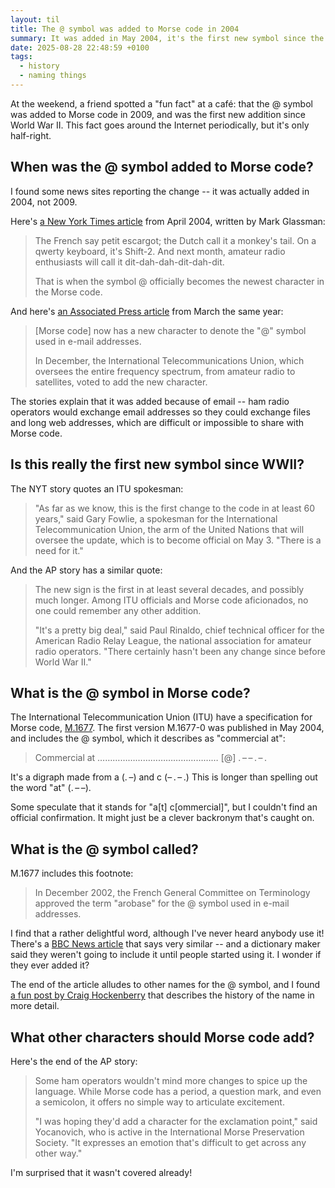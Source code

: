 ```yaml
---
layout: til
title: The @ symbol was added to Morse code in 2004
summary: It was added in May 2004, it's the first new symbol since the Second World War, and the French have a cute name for it.
date: 2025-08-28 22:48:59 +0100
tags:
  - history
  - naming things
---
```

At the weekend, a friend spotted a "fun fact" at a café: that the @ symbol was added to Morse code in 2009, and was the first new addition since World War II.
This fact goes around the Internet periodically, but it's only half-right.

## When was the @ symbol added to Morse code?

I found some news sites reporting the change -- it was actually added in 2004, not 2009.

Here's [a New York Times article][nyt] from April 2004, written by Mark Glassman:

> The French say petit escargot; the Dutch call it a monkey's tail. On a qwerty keyboard, it's Shift-2. And next month, amateur radio enthusiasts will call it dit-dah-dah-dit-dah-dit.
>
> That is when the symbol @ officially becomes the newest character in the Morse code.

And here's [an Associated Press article][ap] from March the same year:

> \[Morse code\] now has a new character to denote the "@" symbol used in e-mail addresses.
>
> In December, the International Telecommunications Union, which oversees the entire frequency spectrum, from amateur radio to satellites, voted to add the new character.

The stories explain that it was added because of email -- ham radio operators would exchange email addresses so they could exchange files and long web addresses, which are difficult or impossible to share with Morse code.

[nyt]: https://www.nytimes.com/2004/04/15/technology/issue-long-code-for-a-small-symbol.html
[smh]: https://www.smh.com.au/world/morse-code-gets-at-for-active-and-enters-21st-century-texts-20040417-gdir5w.html
[ap]: https://web.archive.org/web/20040310173213/http://www.cjonline.com/stories/021704/pag_morsecode.shtml

## Is this really the first new symbol since WWII?

The NYT story quotes an ITU spokesman:

> "As far as we know, this is the first change to the code in at least 60 years," said Gary Fowlie, a spokesman for the International Telecommunication Union, the arm of the United Nations that will oversee the update, which is to become official on May 3. "There is a need for it."

And the AP story has a similar quote:

> The new sign is the first in at least several decades, and possibly much longer. Among ITU officials and Morse code aficionados, no one could remember any other addition.
>
> "It's a pretty big deal," said Paul Rinaldo, chief technical officer for the American Radio Relay League, the national association for amateur radio operators. "There certainly hasn't been any change since before World War II."

## What is the @ symbol in Morse code?

The International Telecommunication Union (ITU) have a specification for Morse code, [M.1677](https://www.itu.int/rec/R-REC-M.1677/en).
The first version M.1677-0 was published in May 2004, and includes the @ symbol, which it describes as "commercial at":

> Commercial at ………………………………………… [@] .&thinsp;–&thinsp;–&thinsp;.&thinsp;–&thinsp;.

It's a digraph made from a (.&thinsp;–) and c (–&thinsp;.&thinsp;–&thinsp;.)
This is longer than spelling out the word "at" (.&thinsp;–&thinsp;–).

Some speculate that it stands for "a[t] c[ommercial]", but I couldn't find an official confirmation.
It might just be a clever backronym that's caught on.

## What is the @ symbol called?

M.1677 includes this footnote:

> In December 2002, the French General Committee on Terminology approved the term "arobase" for the @ symbol used in e-mail addresses.

I find that a rather delightful word, although I've never heard anybody use it!
There's a [BBC News article][bbc] that says very similar -- and a dictionary maker said they weren't going to include it until people started using it.
I wonder if they ever added it?

The end of the article alludes to other names for the @ symbol, and I found [a fun post by Craig Hockenberry][furbo] that describes the history of the name in more detail.

[bbc]: http://news.bbc.co.uk/1/hi/world/europe/2563483.stm
[furbo]: https://furbo.org/2014/03/25/at/

## What other characters should Morse code add?

Here's the end of the AP story:

> Some ham operators wouldn't mind more changes to spice up the language. While Morse code has a period, a question mark, and even a semicolon, it offers no simple way to articulate excitement.
>
> "I was hoping they'd add a character for the exclamation point," said Yocanovich, who is active in the International Morse Preservation Society. "It expresses an emotion that's difficult to get across any other way."

I'm surprised that it wasn't covered already!
